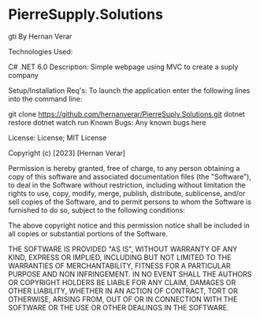 # PierreSupply.Solutions
gti 
By Hernan Verar

Technologies Used:

C#
.NET 6.0
Description:
Simple webpage using MVC to create a suply company

Setup/Installation Req's:
To launch the application enter the following lines into the command line:

git clone https://github.com/hernanverar/PierreSuply.Solutions.git
dotnet restore
dotnet watch run
Known Bugs:
Any known bugs here

License:
License; MIT License

Copyright (c) [2023] [Hernan Verar]

Permission is hereby granted, free of charge, to any person obtaining a copy of this software and associated documentation files (the "Software"), to deal in the Software without restriction, including without limitation the rights to use, copy, modify, merge, publish, distribute, sublicense, and/or sell copies of the Software, and to permit persons to whom the Software is furnished to do so, subject to the following conditions:

The above copyright notice and this permission notice shall be included in all copies or substantial portions of the Software.

THE SOFTWARE IS PROVIDED "AS IS", WITHOUT WARRANTY OF ANY KIND, EXPRESS OR IMPLIED, INCLUDING BUT NOT LIMITED TO THE WARRANTIES OF MERCHANTABILITY, FITNESS FOR A PARTICULAR PURPOSE AND NON INFRINGEMENT. IN NO EVENT SHALL THE AUTHORS OR COPYRIGHT HOLDERS BE LIABLE FOR ANY CLAIM, DAMAGES OR OTHER LIABILITY, WHETHER IN AN ACTION OF CONTRACT, TORT OR OTHERWISE, ARISING FROM, OUT OF OR IN CONNECTION WITH THE SOFTWARE OR THE USE OR OTHER DEALINGS IN THE SOFTWARE.